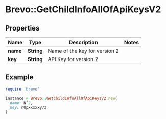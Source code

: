# Brevo::GetChildInfoAllOfApiKeysV2

## Properties

| Name | Type | Description | Notes |
| ---- | ---- | ----------- | ----- |
| **name** | **String** | Name of the key for version 2 |  |
| **key** | **String** | API Key for version 2 |  |

## Example

```ruby
require 'brevo'

instance = Brevo::GetChildInfoAllOfApiKeysV2.new(
  name: N˚2,
  key: nOpxxxxxy7z
)
```

